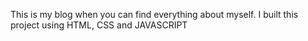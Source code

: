 This is my blog when you can find everything about myself. 
I built this project using HTML, CSS and JAVASCRIPT
